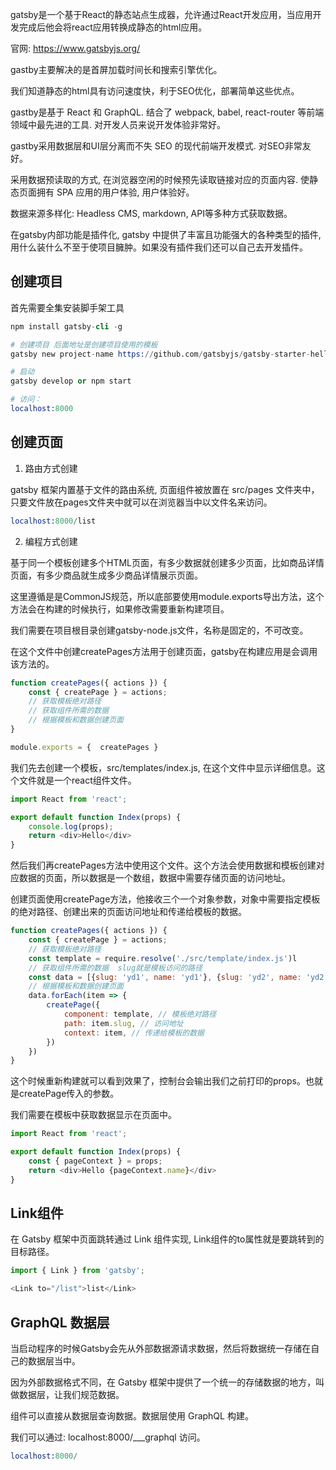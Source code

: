 gatsby是一个基于React的静态站点生成器，允许通过React开发应用，当应用开发完成后他会将react应用转换成静态的html应用。

官网: https://www.gatsbyjs.org/

gastby主要解决的是首屏加载时间长和搜索引擎优化。

我们知道静态的html具有访问速度快，利于SEO优化，部署简单这些优点。

gastby是基于 React 和 GraphQL. 结合了 webpack, babel, react-router 等前端领域中最先进的工具. 对开发人员来说开发体验非常好。

gastby采用数据层和UI层分离而不失 SEO 的现代前端开发模式. 对SEO非常友好。

采用数据预读取的方式, 在浏览器空闲的时候预先读取链接对应的页面内容. 使静态页面拥有 SPA 应用的用户体验, 用户体验好。

数据来源多样化: Headless CMS, markdown, API等多种方式获取数据。

在gatsby内部功能是插件化, gatsby 中提供了丰富且功能强大的各种类型的插件, 用什么装什么不至于使项目臃肿。如果没有插件我们还可以自己去开发插件。

## 创建项目

首先需要全集安装脚手架工具

```s
npm install gatsby-cli -g
```

```s
# 创建项目 后面地址是创建项目使用的模板
gatsby new project-name https://github.com/gatsbyjs/gatsby-starter-hello-world

# 启动
gatsby develop or npm start

# 访问：
localhost:8000
```

## 创建页面

1. 路由方式创建

gatsby 框架内置基于文件的路由系统, 页面组件被放置在 src/pages 文件夹中，只要文件放在pages文件夹中就可以在浏览器当中以文件名来访问。

```s
localhost:8000/list
```

2. 编程方式创建

基于同一个模板创建多个HTML页面，有多少数据就创建多少页面，比如商品详情页面，有多少商品就生成多少商品详情展示页面。

这里遵循是是CommonJS规范，所以底部要使用module.exports导出方法，这个方法会在构建的时候执行，如果修改需要重新构建项目。

我们需要在项目根目录创建gatsby-node.js文件，名称是固定的，不可改变。

在这个文件中创建createPages方法用于创建页面，gatsby在构建应用是会调用该方法的。

```js
function createPages({ actions }) {
    const { createPage } = actions;
    // 获取模板绝对路径
    // 获取组件所需的数据
    // 根据模板和数据创建页面
}

module.exports = {  createPages }
```

我们先去创建一个模板，src/templates/index.js, 在这个文件中显示详细信息。这个文件就是一个react组件文件。

```js
import React from 'react';

export default function Index(props) {
    console.log(props);
    return <div>Hello</div>
}
```

然后我们再createPages方法中使用这个文件。这个方法会使用数据和模板创建对应数据的页面，所以数据是一个数组，数据中需要存储页面的访问地址。

创建页面使用createPage方法，他接收三个一个对象参数，对象中需要指定模板的绝对路径、创建出来的页面访问地址和传递给模板的数据。

```js
function createPages({ actions }) {
    const { createPage } = actions;
    // 获取模板绝对路径
    const template = require.resolve('./src/template/index.js')l
    // 获取组件所需的数据  slug就是模板访问的路径
    const data = [{slug: 'yd1', name: 'yd1'}, {slug: 'yd2', name: 'yd2'}]
    // 根据模板和数据创建页面
    data.forEach(item => {
        createPage({
            component: template, // 模板绝对路径
            path: item.slug, // 访问地址
            context: item, // 传递给模板的数据
        })
    })
}
```

这个时候重新构建就可以看到效果了，控制台会输出我们之前打印的props。也就是createPage传入的参数。

我们需要在模板中获取数据显示在页面中。

```js
import React from 'react';

export default function Index(props) {
    const { pageContext } = props;
    return <div>Hello {pageContext.name}</div>
}
```

## Link组件

在 Gatsby 框架中页面跳转通过 Link 组件实现, Link组件的to属性就是要跳转到的目标路径。

```js
import { Link } from 'gatsby';

<Link to="/list">list</Link>
```

## GraphQL 数据层

当启动程序的时候Gatsby会先从外部数据源请求数据，然后将数据统一存储在自己的数据层当中。

因为外部数据格式不同，在 Gatsby 框架中提供了一个统一的存储数据的地方，叫做数据层，让我们规范数据。

组件可以直接从数据层查询数据。数据层使用 GraphQL 构建。

我们可以通过: localhost:8000/___graphql 访问。

```s
localhost:8000/